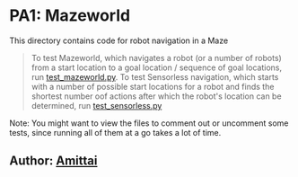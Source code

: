 # PA1: Mazeworld

This directory contains code for robot navigation in a Maze

> To test Mazeworld, which navigates a robot (or a number of robots) from a start location to a goal location / sequence of goal locations, run [test_mazeworld.py](test_mazeworld.py).
> To test Sensorless navigation, which starts with a number of possible start locations for a robot and finds the shortest number oof actions after which the robot's location can be determined, run [test_sensorless.py](test_sensorless.py)

Note: You might want to view the files to comment out or uncomment some tests, since running all of them at a go takes a lot of time.

## Author: [Amittai](https://github.com/siavava)
